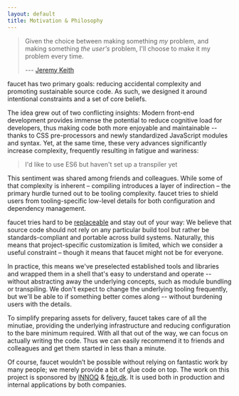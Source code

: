 ```yaml
---
layout: default
title: Motivation & Philosophy
---
```


> Given the choice between making something _my_ problem, and making something
> _the user's_ problem, I'll choose to make it my problem every time.
> 
> --- [Jeremy Keith](https://adactio.com/journal/7706)

faucet has two primary goals: reducing accidental complexity and promoting
sustainable source code. As such, we designed it around intentional constraints
and a set of core beliefs.

The idea grew out of two conflicting insights: Modern front-end development
provides immense the potential to reduce cognitive load for developers, thus making
code both more enjoyable and maintainable -- thanks to CSS pre-processors and
newly standardized JavaScript modules and syntax. Yet, at the same time, these
very advances significantly increase complexity, frequently resulting in fatigue
and wariness:

> I'd like to use ES6 but haven't set up a transpiler yet

This sentiment was shared among friends and colleagues. While some of that
complexity is inherent – compiling  introduces a layer of indirection – the
primary hurdle turned out to be tooling complexity. faucet tries to shield
users from tooling-specific low-level details for both configuration and
dependency management.

faucet tries hard to be
[replaceable](https://martinfowler.com/bliki/SacrificialArchitecture.html) and
stay out of your way: We believe that source code should not rely on any
particular build tool but rather be standards-compliant and portable across
build systems. Naturally, this means that project-specific customization is
limited, which we consider a useful constraint – though it means that faucet
might not be for everyone.

In practice, this means we've preselected established tools and libraries and
wrapped them in a shell that's easy to understand and operate -- without
abstracting away the underlying concepts, such as module bundling or
transpiling. We don't expect to change the underlying tooling frequently, but
we'll be able to if something better comes along -- without burdening users with
the details.

To simplify preparing assets for delivery, faucet takes care of all the
minutiae, providing the underlying infrastructure and reducing configuration to
the bare minimum required. With all that out of the way, we can focus on
actually writing the code. Thus we can easily recommend it to friends and
colleagues and get them started in less than a minute.

Of course, faucet wouldn’t be possible without relying on fantastic work by many
people; we merely provide a bit of glue code on top. The work on this project is
sponsored by [INNOQ](https://www.innoq.com) & [fejo.dk](https://www.fejo.dk). It
is used both in production and internal applications by both companies.
